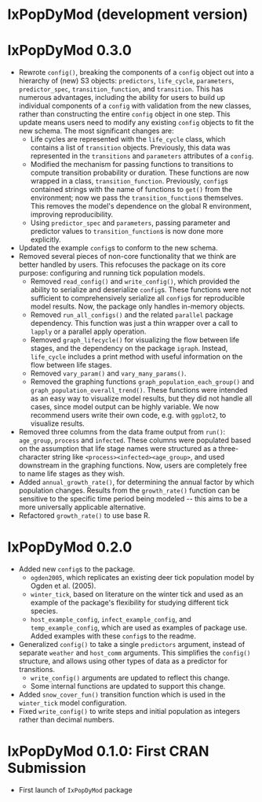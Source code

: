 # IxPopDyMod (development version)

# IxPopDyMod 0.3.0

* Rewrote `config()`, breaking the components of a `config` object out into a hierarchy of (new) S3 objects: `predictors`, `life_cycle`, `parameters`, `predictor_spec`, `transition_function`, and `transition`. This has numerous advantages, including the ability for users to build up individual components of a `config` with validation from the new classes, rather than constructing the entire `config` object in one step. This update means users need to modify any existing `config` objects to fit the new schema. The most significant changes are:
  - Life cycles are represented with the `life_cycle` class, which contains a list of `transition` objects. Previously, this data was represented in the `transitions` and `parameters` attributes of a `config`.
  - Modified the mechanism for passing functions to transitions to compute transition probability or duration. These functions are now wrapped in a class, `transition_function`. Previously, `config`s contained strings with the name of functions to `get()` from the environment; now we pass the `transition_function`s themselves. This removes the model's dependence on the global R environment, improving reproducibility.
  - Using `predictor_spec` and `parameters`, passing parameter and predictor values to `transition_function`s is now done more explicitly.
* Updated the example `config`s to conform to the new schema.
* Removed several pieces of non-core functionality that we think are better handled by users. This refocuses the package on its core purpose: configuring and running tick population models.
  - Removed `read_config()` and `write_config()`, which provided the ability to serialize and deserialize `config`s. These functions were not sufficient to comprehensively serialize all `config`s for reproducible model results. Now, the package only handles in-memory objects.
  - Removed `run_all_configs()` and the related `parallel` package dependency. This function was just a thin wrapper over a call to `lapply` or a parallel apply operation.
  - Removed `graph_lifecycle()` for visualizing the flow between life stages, and the dependency on the package `igraph`. Instead, `life_cycle` includes a print method with useful information on the flow between life stages.
  - Removed `vary_param()` and `vary_many_params()`.
  - Removed the graphing functions `graph_population_each_group()` and `graph_population_overall_trend()`. These functions were intended as an easy way to visualize model results, but they did not handle all cases, since model output can be highly variable. We now recommend users write their own code, e.g. with `ggplot2`, to visualize results.
* Removed three columns from the data frame output from `run()`: `age_group`, `process` and `infected`. These columns were populated based on the assumption that life stage names were structured as a three-character string like `<process><infected><age_group>`, and used downstream in the graphing functions. Now, users are completely free to name life stages as they wish.
* Added `annual_growth_rate()`, for determining the annual factor by which population changes. Results from the `growth_rate()` function can be sensitive to the specific time period being modeled -- this aims to be a more universally applicable alternative.
* Refactored `growth_rate()` to use base R.

# IxPopDyMod 0.2.0

* Added new `config`s to the package.
  - `ogden2005`, which replicates an existing deer tick population model by Ogden et al. (2005).
  - `winter_tick`, based on literature on the winter tick and used as an example of the package's flexibility for studying different tick species.
  - `host_example_config`, `infect_example_config`, and `temp_example_config`, which are used as examples of package use. Added examples with these `config`s to the readme.
* Generalized `config()` to take a single `predictors` argument, instead of separate `weather` and `host_comm` arguments. This simplifies the `config()` structure, and allows using other types of data as a predictor for transitions.
  - `write_config()` arguments are updated to reflect this change.
  - Some internal functions are updated to support this change.
* Added `snow_cover_fun()` transition function which is used in the `winter_tick` model configuration.
* Fixed `write_config()` to write steps and initial population as integers rather than decimal numbers.

# IxPopDyMod 0.1.0: First CRAN Submission

* First launch of `IxPopDyMod` package
